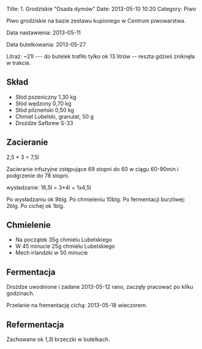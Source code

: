 Title: 1. Grodziskie "Osada dymów"
Date: 2013-05-10 10:20
Category: Piwo

Piwo grodziskie na bazie zestawu kupionego w Centrum piwowarstwa.

Data nastawienia: 2013-05-11

Data butelkowania: 2013-05-27

Litraż: ~21l --- do butelek trafiło tylko ok 13 litrów -- reszta gdzieś zniknęła w trakcie.

## Skład

- Słód pszeniczny 1,30 kg
- Słód wędzony 0,70 kg
- Słód pilzneński 0,50 kg
- Chmiel Lubelski, granulat, 50 g
- Drożdże Safbrew S-33

## Zacieranie

2,5 * 3 = 7,5l

Zacieranie infuzyjne zstępujące 69 stopni do 60 w ciągu 60-90min i podgrzenie do 78 stopni.

wysładzanie: 16,5l = 3*4l + 1x4,5l

Po wysładzaniu ok 9blg. Po chmieleniu 10blg. Po fermentacji burzliwej: 2blg. Po cichej ok 1blg.

## Chmielenie

- Na początek 35g chmielu Lubelskiego
- W 45 minucie 25g chmielu Lubelskiego
- Mech irlandzki w 50 minucie

## Fermentacja

Drożdze uwodnione i zadane 2013-05-12 rano, zaczęły pracować po kilku godzinach.

Przelanie na frementację cichą: 2013-05-18 wieczorem.


## Refermentacja

Zachowane ok 1,3l brzeczki w butelkach.
